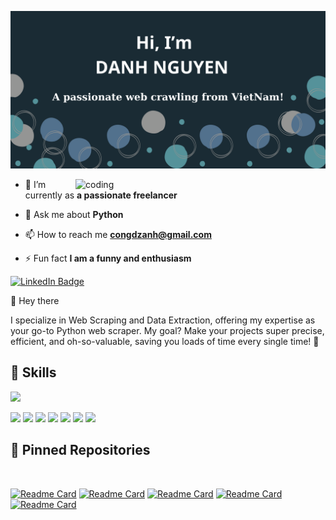 
![logo](https://github.com/DzanhNG/DzanhNG/blob/c77bd62d24fd5476057a583e082470d7268f17a3/Readme_banner.png)

<img align="right" alt="coding" width="400" src="https://images.squarespace-cdn.com/content/v1/5769fc401b631bab1addb2ab/1541580611624-TE64QGKRJG8SWAIUS7NS/ke17ZwdGBToddI8pDm48kPoswlzjSVMM-SxOp7CV59BZw-zPPgdn4jUwVcJE1ZvWQUxwkmyExglNqGp0IvTJZamWLI2zvYWH8K3-s_4yszcp2ryTI0HqTOaaUohrI8PI6FXy8c9PWtBlqAVlUS5izpdcIXDZqDYvprRqZ29Pw0o/coding-freak.gif">

  
- 🔭 I’m currently as **a passionate freelancer**

- 💬 Ask me about **Python**

- 📫 How to reach me **congdzanh@gmail.com**

- ⚡ Fun fact **I am a funny and enthusiasm**

[![LinkedIn Badge](https://img.shields.io/badge/LinkedIn-Profile-informational?style=flat&logo=linkedin&logoColor=white&color=0D76A8)](https://www.linkedin.com/in/congdzanh9700)

👋 Hey there 

I specialize in Web Scraping and Data Extraction, offering my expertise as your go-to Python web scraper. My goal? Make your projects super precise, efficient, and oh-so-valuable, saving you loads of time every single time! 🚀

## 💼 Skills

![](https://img.shields.io/badge/Code-Python-informational?style=flat&logo=python&logoColor=white&color=4AB197)

![](https://img.shields.io/badge/Libraries-BeautifulSoup-informational?style=flat&logo=beautifulsoup&logoColor=white&color=4AB197)
![](https://img.shields.io/badge/Libraries-selenium-informational?style=flat&logo=beautifulsoup&logoColor=white&color=4AB197)
![](https://img.shields.io/badge/Design-Figma-informational?style=flat&logo=figma&logoColor=white&color=4AB197)
![](https://img.shields.io/badge/MLorDL-Pandas,Numpy-informational?style=flat&logo=pandas&logoColor=white&color=4AB197)
![](https://img.shields.io/badge/Tools-GitHub-informational?style=flat&logo=GitHub&logoColor=white&color=4AB197)
![](https://img.shields.io/badge/Tools-GitLab-informational?style=flat&logo=GitLab&logoColor=white&color=4AB197)
![](https://img.shields.io/badge/Tools-Jira-informational?style=flat&logo=Jira-Software&logoColor=white&color=4AB197)

## 📌 Pinned Repositories
<br>

[![Readme Card](https://github-readme-stats.vercel.app/api/pin/?username=DzanhNG&repo=Scrape-item-and-put-into-json)](https://github.com/DzanhNG/Scrape-item-and-put-into-json)
[![Readme Card](https://github-readme-stats.vercel.app/api/pin/?username=DzanhNG&repo=Web-car-for-rent)](https://github.com/DzanhNG/Web-car-for-rent)
[![Readme Card](https://github-readme-stats.vercel.app/api/pin/?username=DzanhNG&repo=F-B-Market-place-Scraping)](https://github.com/DzanhNG/F-B-Market-place-Scraping)
[![Readme Card](https://github-readme-stats.vercel.app/api/pin/?username=DzanhNG&repo=Scrape-product-info-from-the-retail-website)](https://github.com/DzanhNG/Scrape-product-info-from-the-retail-website)
[![Readme Card](https://github-readme-stats.vercel.app/api/pin/?username=DzanhNG&repo=Scraping-the-Home-Loan-officer-Profile)](https://github.com/DzanhNG/Scraping-the-Home-Loan-officer-Profile)
<br>




